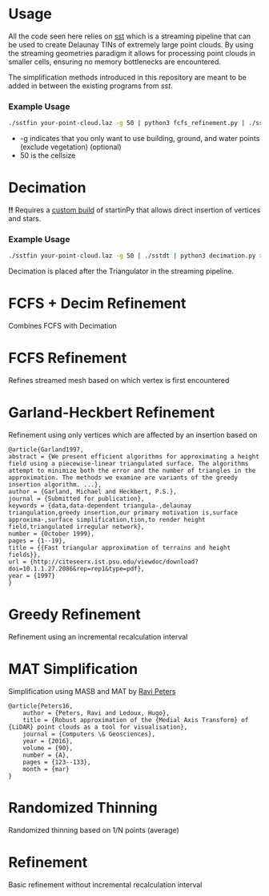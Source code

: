 # Usage
All the code seen here relies on [sst](https://github.com/hugoledoux/sst) which is a streaming pipeline that can be used
to create Delaunay TINs of extremely large point clouds. By using the streaming geometries paradigm it allows for processing
point clouds in smaller cells, ensuring no memory bottlenecks are encountered.

The simplification methods introduced in this repository are meant to be added in between the existing programs from
_sst_.

### Example Usage

```bash
./sstfin your-point-cloud.laz -g 50 | python3 fcfs_refinement.py | ./sstdt > your-delaunay-tin.obj
```

* -g indicates that you only want to use building, ground, and water points (exclude vegetation) (optional)  
* 50 is the cellsize

# Decimation

**!!** Requires a [custom build](https://github.com/mdjong1/startinpy/tree/feature/insert_stars_directly) of startinPy
that allows direct insertion of vertices and stars.

### Example Usage
```bash
./sstfin your-point-cloud.laz -g 50 | ./sstdt | python3 decimation.py > your-delaunay-tin.obj
```

Decimation is placed after the Triangulator in the streaming pipeline.

# FCFS + Decim Refinement

Combines FCFS with Decimation

# FCFS Refinement

Refines streamed mesh based on which vertex is first encountered

# Garland-Heckbert Refinement

Refinement using only vertices which are affected by an insertion based on

```
@article{Garland1997,
abstract = {We present efficient algorithms for approximating a height field using a piecewise-linear triangulated surface. The algorithms attempt to minimize both the error and the number of triangles in the approximation. The methods we examine are variants of the greedy insertion algorithm. ...},
author = {Garland, Michael and Heckbert, P.S.},
journal = {Submitted for publication},
keywords = {data,data-dependent triangula-,delaunay triangulation,greedy insertion,our primary motivation is,surface approxima-,surface simplification,tion,to render height field,triangulated irregular network},
number = {October 1999},
pages = {1--19},
title = {{Fast triangular approximation of terrains and height fields}},
url = {http://citeseerx.ist.psu.edu/viewdoc/download?doi=10.1.1.27.2086&rep=rep1&type=pdf},
year = {1997}
}

```

# Greedy Refinement

Refinement using an incremental recalculation interval

# MAT Simplification

Simplification using MASB and MAT by [Ravi Peters](https://github.com/tudelft3d/masbcpp/tree/kdtree2)

```
@article{Peters16,
	author = {Peters, Ravi and Ledoux, Hugo},
	title = {Robust approximation of the {Medial Axis Transform} of {LiDAR} point clouds as a tool for visualisation},
	journal = {Computers \& Geosciences},
	year = {2016},
	volume = {90},
	number = {A},
	pages = {123--133},
	month = {mar}
}
```

# Randomized Thinning

Randomized thinning based on 1/N points (average)

# Refinement

Basic refinement without incremental recalculation interval
